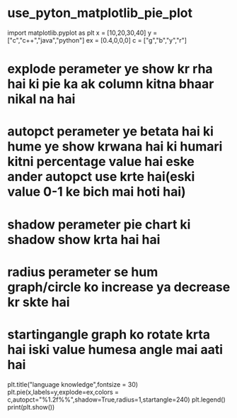 # use_pyton_matplotlib_pie_plot
import matplotlib.pyplot as plt
x = [10,20,30,40]
y = ["c","c++","java","python"]
ex = [0.4,0,0,0]
c = ["g","b","y","r"]
# explode perameter ye show kr rha hai ki pie ka ak column kitna bhaar nikal na hai
# autopct perameter ye betata hai ki hume ye show krwana hai ki humari kitni percentage value hai eske ander autopct use krte hai(eski value 0-1 ke bich mai hoti hai)
# shadow perameter pie chart ki shadow show krta hai hai 
# radius perameter se hum graph/circle ko increase ya decrease kr skte hai 
# startingangle graph ko rotate krta hai iski value humesa angle mai aati hai
plt.title("language knowledge",fontsize = 30)
plt.pie(x,labels=y,explode=ex,colors = c,autopct="%1.2f%%",shadow=True,radius=1,startangle=240)
plt.legend()
print(plt.show())
